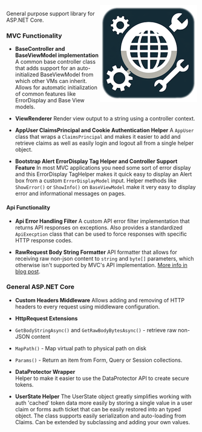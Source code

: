 <img src="icon.png" align=right />

General purpose support library for ASP.NET Core.

### MVC Functionality

* **BaseController and BaseViewModel implementation**
A common base controller class that adds support for an auto-initialized BaseViewModel from which other VMs can inherit. Allows for automatic initialization of common features like ErrorDisplay and Base View models.

* **ViewRenderer**
Render view output to a string using a controller context.

* **AppUser ClaimsPrincipal and Cookie Authentication Helper**
A `AppUser` class that wraps a `ClaimsPrincipal` and makes it easier to add and retrieve claims as well as easily login and logout all from a single helper object.

* **Bootstrap Alert ErrorDisplay Tag Helper and Controller Support Feature**
In most MVC applications you need some sort of error display and this ErrorDisplay TagHelper makes it quick easy to display an Alert box from a custom `ErrorDisplayModel` input. Helper methods like `ShowError()` or `ShowInfo()` on `BaseViewModel` make it very easy to display error and informational messages on pages.

#### Api Functionality

* **Api Error Handling Filter**
A custom API error filter implementation that returns API responses on exceptions. Also provides a standardized `ApiExecption` class that can be used to force responses with specific HTTP response codes.

* **RawRequest Body String Formatter**
API formatter that allows for receiving raw non-json content to `string` and `byte[]` parameters, which otherwise isn't supported by MVC's API implementation. [More info in blog post](https://weblog.west-wind.com/posts/2017/Sep/14/Accepting-Raw-Request-Body-Content-in-ASPNET-Core-API-Controllers).


### General ASP.NET Core

* **Custom Headers Middleware**
Allows adding and removing of HTTP headers to every request using middleware configuration.

* **HttpRequest Extensions**
* `GetBodyStringAsync()` and `GetRawBodyBytesAsync()`  - retrieve raw non-JSON content
* `MapPath()` - Map virtual path to physical path on disk
* `Params()` - Return an item from Form, Query or Session collections.

* **DataProtector Wrapper**  
Helper to make it easier to use the DataProtector API to create secure tokens.

* **UserState Helper**
The UserState object greatly simplifies working with auth 'cached' token data more easily by storing a single value in a user claim or forms auth ticket that can be easily restored into an typed object. The class supports easily serialization and auto-loading from Claims. Can be extended by subclassing and adding your own values.
   